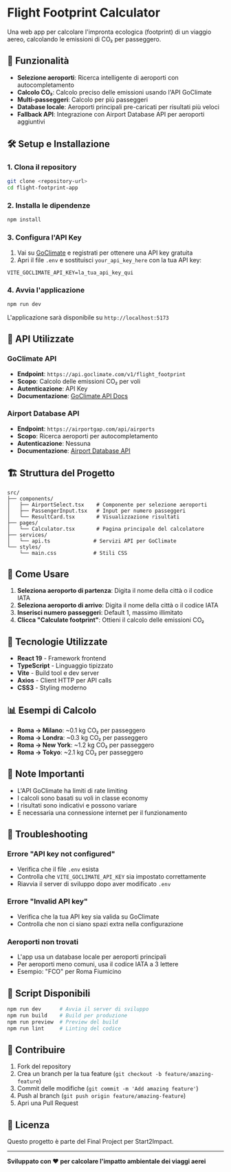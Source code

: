 # Flight Footprint Calculator

Una web app per calcolare l'impronta ecologica (footprint) di un viaggio aereo, calcolando le emissioni di CO₂ per passeggero.

## 🚀 Funzionalità

- **Selezione aeroporti**: Ricerca intelligente di aeroporti con autocompletamento
- **Calcolo CO₂**: Calcolo preciso delle emissioni usando l'API GoClimate
- **Multi-passeggeri**: Calcolo per più passeggeri
- **Database locale**: Aeroporti principali pre-caricati per risultati più veloci
- **Fallback API**: Integrazione con Airport Database API per aeroporti aggiuntivi

## 🛠️ Setup e Installazione

### 1. Clona il repository
```bash
git clone <repository-url>
cd flight-footprint-app
```

### 2. Installa le dipendenze
```bash
npm install
```

### 3. Configura l'API Key
1. Vai su [GoClimate](https://www.goclimate.com/) e registrati per ottenere una API key gratuita
2. Apri il file `.env` e sostituisci `your_api_key_here` con la tua API key:
```env
VITE_GOCLIMATE_API_KEY=la_tua_api_key_qui
```

### 4. Avvia l'applicazione
```bash
npm run dev
```

L'applicazione sarà disponibile su `http://localhost:5173`

## 📡 API Utilizzate

### GoClimate API
- **Endpoint**: `https://api.goclimate.com/v1/flight_footprint`
- **Scopo**: Calcolo delle emissioni CO₂ per voli
- **Autenticazione**: API Key
- **Documentazione**: [GoClimate API Docs](https://api.goclimate.com/docs)

### Airport Database API
- **Endpoint**: `https://airportgap.com/api/airports`
- **Scopo**: Ricerca aeroporti per autocompletamento
- **Autenticazione**: Nessuna
- **Documentazione**: [Airport Database API](https://airportgap.com/docs#api_ref_get_airports)

## 🏗️ Struttura del Progetto

```
src/
├── components/
│   ├── AirportSelect.tsx    # Componente per selezione aeroporti
│   ├── PassengerInput.tsx   # Input per numero passeggeri
│   └── ResultCard.tsx       # Visualizzazione risultati
├── pages/
│   └── Calculator.tsx       # Pagina principale del calcolatore
├── services/
│   └── api.ts              # Servizi API per GoClimate
└── styles/
    └── main.css            # Stili CSS
```

## 🎯 Come Usare

1. **Seleziona aeroporto di partenza**: Digita il nome della città o il codice IATA
2. **Seleziona aeroporto di arrivo**: Digita il nome della città o il codice IATA  
3. **Inserisci numero passeggeri**: Default 1, massimo illimitato
4. **Clicca "Calculate footprint"**: Ottieni il calcolo delle emissioni CO₂

## 🔧 Tecnologie Utilizzate

- **React 19** - Framework frontend
- **TypeScript** - Linguaggio tipizzato
- **Vite** - Build tool e dev server
- **Axios** - Client HTTP per API calls
- **CSS3** - Styling moderno

## 📊 Esempi di Calcolo

- **Roma → Milano**: ~0.1 kg CO₂ per passeggero
- **Roma → Londra**: ~0.3 kg CO₂ per passeggero  
- **Roma → New York**: ~1.2 kg CO₂ per passeggero
- **Roma → Tokyo**: ~2.1 kg CO₂ per passeggero

## 🚨 Note Importanti

- L'API GoClimate ha limiti di rate limiting
- I calcoli sono basati su voli in classe economy
- I risultati sono indicativi e possono variare
- È necessaria una connessione internet per il funzionamento

## 🐛 Troubleshooting

### Errore "API key not configured"
- Verifica che il file `.env` esista
- Controlla che `VITE_GOCLIMATE_API_KEY` sia impostato correttamente
- Riavvia il server di sviluppo dopo aver modificato `.env`

### Errore "Invalid API key"
- Verifica che la tua API key sia valida su GoClimate
- Controlla che non ci siano spazi extra nella configurazione

### Aeroporti non trovati
- L'app usa un database locale per aeroporti principali
- Per aeroporti meno comuni, usa il codice IATA a 3 lettere
- Esempio: "FCO" per Roma Fiumicino

## 📝 Script Disponibili

```bash
npm run dev      # Avvia il server di sviluppo
npm run build    # Build per produzione
npm run preview  # Preview del build
npm run lint     # Linting del codice
```

## 🤝 Contribuire

1. Fork del repository
2. Crea un branch per la tua feature (`git checkout -b feature/amazing-feature`)
3. Commit delle modifiche (`git commit -m 'Add amazing feature'`)
4. Push al branch (`git push origin feature/amazing-feature`)
5. Apri una Pull Request

## 📄 Licenza

Questo progetto è parte del Final Project per Start2Impact.

---

**Sviluppato con ❤️ per calcolare l'impatto ambientale dei viaggi aerei**